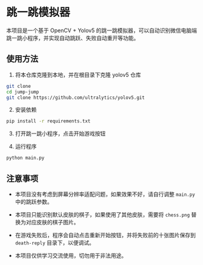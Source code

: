 # 跳一跳模拟器

本项目是一个基于 OpenCV + Yolov5 的跳一跳模拟器，可以自动识别微信电脑端跳一跳小程序，并实现自动跳跃、失败自动重开等功能。

## 使用方法

1. 将本仓库克隆到本地，并在根目录下克隆 yolov5 仓库

```bash
git clone
cd jump-jump
git clone https://github.com/ultralytics/yolov5.git
```

2. 安装依赖

```bash
pip install -r requirements.txt
```

3. 打开跳一跳小程序，点击开始游戏按钮

4. 运行程序

```bash
python main.py
```

## 注意事项

- 本项目没有考虑到屏幕分辨率适配问题，如果效果不好，请自行调整 `main.py` 中的跳跃参数。

- 本项目只能识别默认皮肤的棋子，如果使用了其他皮肤，需要将 `chess.png` 替换为对应皮肤的棋子图片。

- 在游戏失败后，程序会自动点击重新开始按钮，并将失败前的十张图片保存到 `death-reply` 目录下，以便调试。

- 本项目仅供学习交流使用，切勿用于非法用途。
